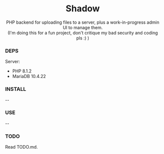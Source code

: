 <div align="center">
	<h1>Shadow</h1>
	<p>PHP backend for uploading files to a server, plus a work-in-progress admin UI to manage them.<br>(I'm doing this for a fun project, don't critique my bad security and coding pls :) )</p>
</div>

### DEPS
Server:
- PHP 8.1.2
- MariaDB 10.4.22

### INSTALL
--

### USE
--

### TODO
Read TODO.md.
